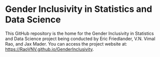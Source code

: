 # Gender Inclusivity in Statistics and Data Science

This GitHub repository is the home for the Gender Inclusivity in Statistics and Data Science project being conducted by Eric Friedlander, V.N. Vimal Rao, and Jax Mader. You can access the project website at: https://RaoVNV.github.io/GenderInclusivity. 
